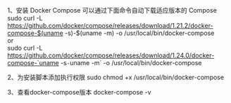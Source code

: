 1、安装 Docker Compose 可以通过下面命令自动下载适应版本的 Compose
sudo curl -L https://github.com/docker/compose/releases/download/1.21.2/docker-compose-$(uname -s)-$(uname -m) -o /usr/local/bin/docker-compose  
  or  
sudo curl -L https://github.com/docker/compose/releases/download/1.24.0/docker-compose-`uname -s`-`uname -m` -o /usr/local/bin/docker-compose  


2、为安装脚本添加执行权限
sudo chmod +x /usr/local/bin/docker-compose

3、查看docker-compose版本
docker-compose -v